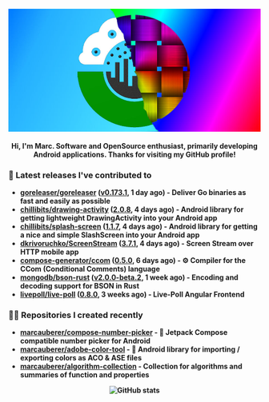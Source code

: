 <p align="center">
	<img src="https://raw.githubusercontent.com/marcauberer/marcauberer/master/images/frontpage-image.jpg">
	<br><br>
	<b>Hi, I'm Marc. Software and OpenSource enthusiast, primarily developing Android applications. Thanks for visiting my GitHub profile!
</p>

### 🚀 Latest releases I've contributed to


- [goreleaser/goreleaser](https://github.com/goreleaser/goreleaser) ([v0.173.1](https://github.com/goreleaser/goreleaser/releases/tag/v0.173.1), 1 day ago) - Deliver Go binaries as fast and easily as possible
- [chillibits/drawing-activity](https://github.com/chillibits/drawing-activity) ([2.0.8](https://github.com/chillibits/drawing-activity/releases/tag/2.0.8), 4 days ago) - Android library for getting lightweight DrawingActivity into your Android app
- [chillibits/splash-screen](https://github.com/chillibits/splash-screen) ([1.1.7](https://github.com/chillibits/splash-screen/releases/tag/1.1.7), 4 days ago) - Android library for getting a nice and simple SlashScreen into your Android app
- [dkrivoruchko/ScreenStream](https://github.com/dkrivoruchko/ScreenStream) ([3.7.1](https://github.com/dkrivoruchko/ScreenStream/releases/tag/3.7.1), 4 days ago) - Screen Stream over HTTP mobile app
- [compose-generator/ccom](https://github.com/compose-generator/ccom) ([0.5.0](https://github.com/compose-generator/ccom/releases/tag/0.5.0), 6 days ago) - ⚙️ Compiler for the CCom (Conditional Comments) language
- [mongodb/bson-rust](https://github.com/mongodb/bson-rust) ([v2.0.0-beta.2](https://github.com/mongodb/bson-rust/releases/tag/v2.0.0-beta.2), 1 week ago) - Encoding and decoding support for BSON in Rust
- [livepoll/live-poll](https://github.com/livepoll/live-poll) ([0.8.0](https://github.com/livepoll/live-poll/releases/tag/0.8.0), 3 weeks ago) - Live-Poll Angular Frontend

### 👨‍💻 Repositories I created recently
- [marcauberer/compose-number-picker](https://github.com/marcauberer/compose-number-picker) - 🔢 Jetpack Compose compatible number picker for Android
- [marcauberer/adobe-color-tool](https://github.com/marcauberer/adobe-color-tool) - 🎨 Android library for importing / exporting colors as ACO &amp; ASE files
- [marcauberer/algorithm-collection](https://github.com/marcauberer/algorithm-collection) - Collection for algorithms and summaries of function and properties

<p align="center">
	<img src="https://github-readme-stats.vercel.app/api?username=marcauberer&show_icons=true&theme=dark" alt="GitHub stats">
</p>
